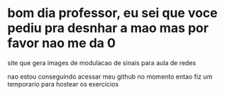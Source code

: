 # bom dia professor, eu sei que voce pediu pra desnhar a mao mas por favor nao me da 0
site que gera images de modulacao de sinais para aula de redes

 nao estou conseguindo acessar meu github no momento entao fiz um temporario para hostear os exercicios
